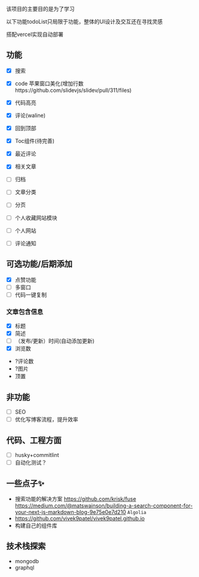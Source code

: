 该项目的主要目的是为了学习

以下功能todoList只局限于功能，整体的UI设计及交互还在寻找灵感

搭配vercel实现自动部署
## 功能
- [x] 搜索
- [x] code 苹果窗口美化(增加行数https://github.com/slidevjs/slidev/pull/311/files)
- [x] 代码高亮
- [x] 评论(waline)
- [x] 回到顶部
- [x] Toc组件(待完善)
- [x] 最近评论
- [x] 相关文章
- [ ] 归档
- [ ] 文章分类
- [ ] 分页
- [ ] 个人收藏网站模块
- [ ] 个人网站
- [ ] 评论通知


## 可选功能/后期添加
- [x] 点赞功能
- [ ] 多窗口
- [ ] 代码一键复制
  
### 文章包含信息
- [x] 标题
- [x] 简述
- [ ] （发布/更新）时间(自动添加更新)
- [x] 浏览数
- ?评论数
- ?图片
- 顶置

## 非功能
- [ ] SEO
- [ ] 优化写博客流程，提升效率

## 代码、工程方面
- [ ] husky+commitlint
- [ ] 自动化测试？

## 一些点子✨
- 搜索功能的解决方案
  https://github.com/krisk/fuse
  https://medium.com/@matswainson/building-a-search-component-for-your-next-js-markdown-blog-9e75e0e7d210
  `Algolia`
- https://github.com/vivek9patel/vivek9patel.github.io
- 构建自己的组件库

## 技术栈探索
- mongodb
- graphql
